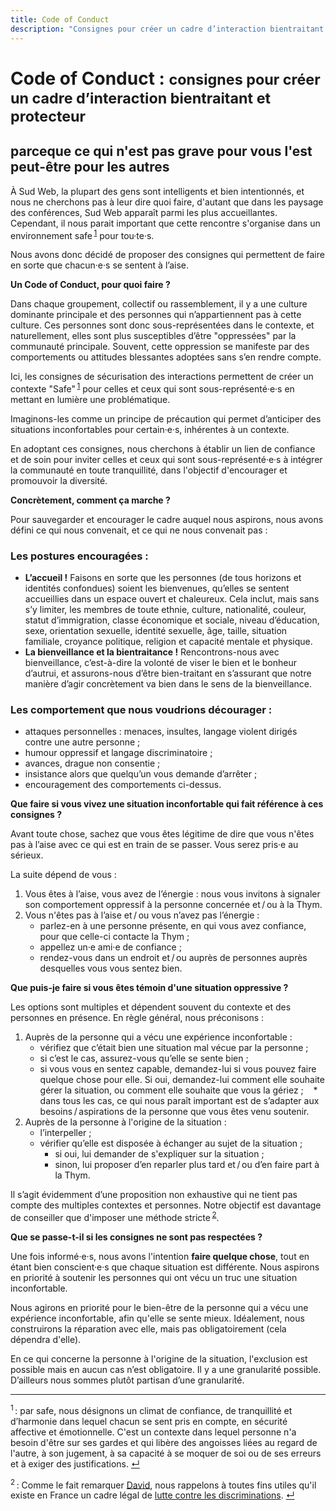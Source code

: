 ```yaml
--- 
title: Code of Conduct
description: "Consignes pour créer un cadre d’interaction bientraitant et protecteur"
---
```


<div class="wrapper text-left" markdown="1">

# <span lang="en">Code of Conduct</span> : <small>consignes pour créer un cadre d’interaction bientraitant et protecteur</small>
## parceque ce qui n'est pas grave pour vous l'est peut-être pour les autres

À Sud Web, la plupart des gens sont intelligents et bien intentionnés, et nous ne cherchons pas à leur dire quoi faire, d'autant que dans les paysage des conférences, Sud Web apparaît parmi les plus accueillantes. Cependant, il nous  parait important que cette rencontre s'organise dans un environnement <span lang="en">safe</span>&#8239;<sup><a href="#note1" id="note1-source">1</a></sup> pour tou·te·s.

Nous avons donc décidé de proposer des consignes qui permettent de faire en sorte que chacun·e·s se sentent à l’aise. 

**Un Code of Conduct, pour quoi faire ?**

Dans chaque groupement, collectif ou rassemblement, il y a une culture dominante principale et des personnes qui n’appartiennent pas à cette culture. Ces personnes sont donc sous-représentées dans le contexte, et naturellement, elles sont plus susceptibles d’être "oppressées" par la communauté principale. Souvent, cette oppression se manifeste par des comportements ou attitudes blessantes adoptées sans s’en rendre compte.

Ici, les consignes de sécurisation des interactions permettent de créer un contexte "Safe"&#8239;<sup><a href="#note1" id="note1-source">1</a></sup> pour celles et ceux qui sont sous-représenté·e·s en mettant en lumière une problématique.

Imaginons-les comme un principe de précaution qui permet d’anticiper des situations inconfortables pour certain·e·s, inhérentes à un contexte.

En adoptant ces consignes, nous cherchons à établir un lien de confiance et de soin pour inviter celles et ceux qui sont sous-représenté·e·s à intégrer la communauté en toute tranquillité, dans l'objectif d'encourager et promouvoir la diversité.

**Concrètement, comment ça marche ?**

Pour sauvegarder et encourager le cadre auquel nous aspirons, nous avons défini ce qui nous convenait, et ce qui ne nous convenait pas :

### Les postures encouragées :

* **L’accueil !** Faisons en sorte que les personnes (de tous horizons et identités confondues) soient les bienvenues, qu’elles se sentent accueillies dans un espace ouvert et chaleureux. Cela inclut, mais sans s’y limiter, les membres de toute ethnie, culture, nationalité, couleur, statut d’immigration, classe économique et sociale, niveau d’éducation, sexe, orientation sexuelle, identité sexuelle, âge, taille, situation familiale, croyance politique, religion et capacité mentale et physique.
* **La bienveillance et la bientraitance !** Rencontrons-nous avec bienveillance, c’est-à-dire la volonté de viser le bien et le bonheur d’autrui, et assurons-nous d’être bien-traitant en s’assurant que notre manière d’agir concrètement va bien dans le sens de la bienveillance.

### Les comportement que nous voudrions décourager :

* attaques personnelles : menaces, insultes, langage violent dirigés contre une autre personne ;
* humour oppressif et langage discriminatoire ;
* avances, drague non consentie ;
* insistance alors que quelqu’un vous demande d’arrêter ;
* encouragement des comportements ci-dessus.

**Que faire si vous vivez une situation inconfortable qui fait référence à ces consignes ?**

Avant toute chose, sachez que vous êtes légitime de dire que vous n'êtes pas à l’aise avec ce qui est en train de se passer. Vous serez pris·e au sérieux.

La suite dépend de vous : 

1. Vous êtes à l’aise, vous avez de l’énergie : nous vous invitons à signaler son comportement oppressif à la personne concernée et&#8239;/&#8239;ou à la Thym.
2. Vous n'êtes pas à l’aise et&#8239;/&#8239;ou vous n’avez pas l’énergie :
    * parlez-en à une personne présente, en qui vous avez confiance, pour que celle-ci contacte la Thym ;
    * appellez un·e ami·e de confiance ;
    * rendez-vous dans un endroit et&#8239;/&#8239;ou auprès de personnes auprès desquelles vous vous sentez bien.

**Que puis-je faire si vous êtes témoin d'une situation oppressive ?**

Les options sont multiples et dépendent souvent du contexte et des personnes en présence. En règle général, nous préconisons : 

1. Auprès de la personne qui a vécu une expérience inconfortable : 
    * vérifiez que c’était bien une situation mal vécue par la personne ;
    * si c’est le cas, assurez-vous qu’elle se sente bien ;
    * si vous vous en sentez capable, demandez-lui si vous pouvez faire quelque chose pour elle. Si oui, demandez-lui comment elle souhaite gérer la situation, ou comment elle souhaite que vous la gériez ;
    * dans tous les cas, ce qui nous paraît important est de s’adapter aux besoins&#8239;/&#8239;aspirations de la personne que vous êtes venu soutenir.
2. Auprès de la personne à l'origine de la situation : 
    * l’interpeller ;
    * vérifier qu’elle est disposée à échanger au sujet de la situation ;
        * si oui, lui demander de s'expliquer sur la situation ;
        * sinon, lui proposer d’en reparler plus tard et&#8239;/&#8239;ou d’en faire part à la Thym.

Il s’agit évidemment d’une proposition non exhaustive qui ne tient pas compte des multiples contextes et personnes. Notre objectif est davantage de conseiller que d'imposer une méthode stricte&#8239;<sup><a href="#note2" id="note2-source">2</a></sup>.

**Que se passe-t-il si les consignes ne sont pas respectées ?**

Une fois informé·e·s, nous avons l'intention **faire quelque chose**, tout en étant bien conscient·e·s que chaque situation est différente. Nous aspirons en priorité à soutenir les personnes qui ont vécu un truc une situation inconfortable.

Nous agirons en priorité pour le bien-être de la personne qui a vécu une expérience inconfortable, afin qu'elle se sente mieux. Idéalement, nous construirons la réparation avec elle, mais pas obligatoirement (cela dépendra d'elle).

En ce qui concerne la personne à l'origine de la situation, l'exclusion est possible mais en aucun cas n’est obligatoire. Il y a une granularité possible. D’ailleurs nous sommes plutôt partisan d’une granularité.

***

<sup id="note1">1</sup>&#8239;: par <span lang="en">safe</span>, nous désignons un climat de confiance, de tranquillité et d’harmonie dans lequel chacun se sent pris en compte, en sécurité affective et émotionnelle. C'est un contexte dans lequel personne n'a besoin d'être sur ses gardes et qui libère des angoisses liées au regard de l'autre, à son jugement, à sa capacité à se moquer de soi ou de ses erreurs et à exiger des justifications. <a href="#note1-source">↵</a>

<sup id="note2">2</sup>&#8239;: Comme le fait remarquer [David](https://larlet.fr/david/stream/2018/01/12/), nous rappelons à toutes fins utiles qu'il existe en France un cadre légal de [lutte contre les discriminations](https://www.legifrance.gouv.fr/affichSarde.do?reprise=true&page=1&idSarde=SARDOBJT000007118441). <a href="#note1-source">↵</a>

</div>
